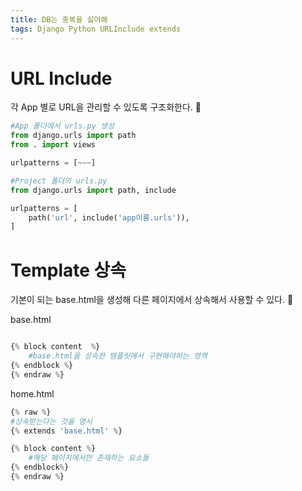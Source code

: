 ```yaml
---
title: DB는 중복을 싫어해
tags: Django Python URLInclude extends
---
```


URL Include
===
각 App 별로 URL을 관리할 수 있도록 구조화한다. &#128194;
```python
#App 폴더에서 urls.py 생성 
from django.urls import path
from . import views

urlpatterns = [~~~]
```
```python
#Project 폴더의 urls.py 
from django.urls import path, include

urlpatterns = [
    path('url', include('app이름.urls')),
]
```

Template 상속
===
기본이 되는 base.html을 생성해 다른 페이지에서 상속해서 사용할 수 있다. &#128196; 

base.html
```python

{% block content  %}
    #base.html을 상속한 템플릿에서 구현해야하는 영역
{% endblock %}
{% endraw %}
```

home.html
```python
{% raw %}
#상속받는다는 것을 명시
{% extends 'base.html' %}

{% block content %} 
    #해당 페이지에서만 존재하는 요소들
{% endblock%}
{% endraw %}
```
